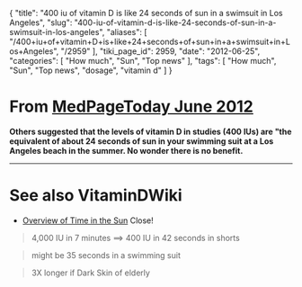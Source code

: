 {
    "title": "400 iu of vitamin D is like 24 seconds of sun in a swimsuit in Los Angeles",
    "slug": "400-iu-of-vitamin-d-is-like-24-seconds-of-sun-in-a-swimsuit-in-los-angeles",
    "aliases": [
        "/400+iu+of+vitamin+D+is+like+24+seconds+of+sun+in+a+swimsuit+in+Los+Angeles",
        "/2959"
    ],
    "tiki_page_id": 2959,
    "date": "2012-06-25",
    "categories": [
        "How much",
        "Sun",
        "Top news"
    ],
    "tags": [
        "How much",
        "Sun",
        "Top news",
        "dosage",
        "vitamin d"
    ]
}


# From [MedPageToday June 2012](http://www.medpagetoday.com/PrimaryCare/DietNutrition/33442)

 **Others suggested that the levels of vitamin D in studies (400 IUs) are "the equivalent of about 24 seconds of sun in your swimming suit at a Los Angeles beach in the summer. No wonder there is no benefit.** 

- - - - - 

# See also VitaminDWiki

* [Overview of Time in the Sun](/tags/overview-of-time-in-the-sun.html) Close!

> 4,000 IU in 7 minutes ==> 400 IU in 42 seconds in shorts

> might be 35 seconds in a swimming suit

> 3X longer if Dark Skin of elderly